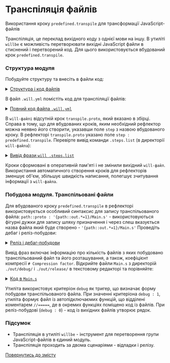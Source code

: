 # Транспіляція файлів

Використання кроку `predefined.transpile` для трансформації JavaScript-файлів  

Транспіляція, це переклад вихідного коду з однієї мови на іншу. В утиліті `willbe` є можливість перетворювати вихідні JavaScript файли в стиснений і перетворений код. Для цього використовується вбудований крок `predefined.transpile`.  

### Структура модуля  
Побудуйте структуру та внесіть в файли код:  

<details>
  <summary><u>Структура і код файлів</u></summary>
<p>Структура файлів</p>

```
transpile
    ├── proto
    │     ├── -Excluded.js
    │     ├── File1.debug.js
    │     ├── File1.release.js
    │     ├── File2.debug.js
    │     ├── File2.release.js
    │     └── File.experiment.js 
    └── .will.yml

```

<p>Код <code>-Excluded.js</code></p>

```yaml
console.log( '-Excluded.js' );

```

<p>Код <code>File1.debug.js</code></p>

```yaml
console.log( 'File1.debug.js' );

```

<p>Код <code>File1.release.js</code></p>

```yaml
console.log( 'File1.release.js' );

```

<p>Код <code>File1.debug.js</code></p>

```yaml
console.log( 'File2.debug.js' );

```

<p>Код <code>File1.release.js</code></p>

```yaml
console.log( 'File2.release.js' );

```

<p>Код <code>File1.experiment.js</code></p>

```yaml
console.log( 'File2.experiment.js' );

```

</details>

В файл `.will.yml` помістіть код для транспіляції файлів:  

<details>
  <summary><u>Повний код файла <code>.will.yml</code></u></summary>

```yaml
about :
    name : transpile
    description : "To transpile js-files"
    version : 0.0.1

path :

  proto : './proto'
  in : '.'
  out : 'out'
  out.debug:
    path : './out/debug'
    criterion :
      debug : 1
  out.release:
    path : './out/release'
    criterion :
      debug : 0

reflector :

  transpile.proto :
    inherit : predefined.*
    step : predefined.transpile
    criterion :
      debug : [ 0, 1 ]
    filePath :
      path::proto : '{path::out.*=1}/Main.s'

build :

  transpile.proto :
    criterion :
      debug : [ 0,1 ]
    steps :
      - transpile.proto*=1
      
```

</details>

В `will-файлі` відсутній крок `transpile.proto`, який вказано в збірці. Справа в тому, що для вбудованих кроків, яким необхідний рефлектор можна неявно його створити, указавши поле `step` з назвою вбудованого кроку. В рефлекторі `transpile.proto` указано поле `step : predefined.transpile`. Перевірте вивід команди `.steps.list` (в директорії `will-файла`):  

<details>
  <summary><u>Вивід фрази <code>will .steps.list</code></u></summary>

```
[user@user ~]$ will .steps.list
...
step::transpile.proto.
  criterion : 
    debug : 0 
  opts : 
    reflector : reflector::transpile.proto* 
  inherit : 
    predefined.transpile

step::transpile.proto.debug
  criterion : 
    debug : 1 
  opts : 
    reflector : reflector::transpile.proto* 
  inherit : 
    predefined.transpile
      
```

</details>

Кроки сформовані в оперативній пам'яті і не змінили вихідний `will-файл`. Використання автоматичного створення кроків для рефлекторів зменшує об'єм, збільшує швидкість написання, полегшує зчитування інформації з `will-файла`.   

### Побудова модуля. Транспільовані файли
Для вбудованого кроку `predefined.transpile` в рефлекторі використовується особливий синтаксис для запису транспільованого файла: `path::proto : '{path::out.*=1}/Main.s'` - використовуються фігурні дужки для запису шляху призначення і через слеш вказується назва файла який буде створено - `'{path::out.*=1}/Main.s'`
Проведіть дебаг і реліз-побудови:  

<details>
  <summary><u>Реліз і дебаг-побудови</u></summary>
<p>Вивід фрази <code>will .build transpile.proto.</code></p>
    
```
[user@user ~]$ will .build transpile.proto.
...
  Building transpile.proto.
   # Transpiled 2 file(s) to /path_to_file/out/release/Main.s in 0.167s
   # Compression factor : 198.0 b / 107.0 b / 66.0 b
  Built transpile.proto. in 3.205s
      
```

<p>Структура файлів після реліз-побудови</p>

```
transpile
    ├── out
    │    └── release
    │           └── Main.s
    ├── proto
    │     ├── -Excluded.js
    │     ├── File1.debug.js
    │     ├── File1.release.js
    │     ├── File2.debug.js
    │     ├── File2.release.js
    │     └── File.experiment.js 
    └── .will.yml

```

<p>Вивід фрази <code>will .build transpile.proto.debug</code></p>

```
[user@user ~]$ will .build transpile.proto.debug
...
  Building transpile.proto.debug
   # Transpiled 3 file(s) to /path_to_file/out/debug/Main.s in 0.120s
   # Compression factor : 295.0 b / 295.0 b / 100.0 b
  Built transpile.proto.debug in 3.296s
      
```

<p>Структура файлів після дебаг-побудови</p>

```
transpile
    ├── out
    │    ├── debug
    │    │     └── Main.s
    │    └── release
    │           └── Main.s
    ├── proto
    │     ├── -Excluded.js
    │     ├── File1.debug.js
    │     ├── File1.release.js
    │     ├── File2.debug.js
    │     ├── File2.release.js
    │     └── File.experiment.js 
    └── .will.yml

```

</details>

Вивід фраз включає інформацію про кількість файлів з яких побудовано транспільований файл та його розташування, а також, коефіцієнт компресії `# Compression factor`.
Відкрийте файли `Main.s` з директорій `./out/debug/` i `./out/release/` в текстовому редакторі та порівняйте:  

<details>
  <summary><u>Код в <code>Main.s</code></u></summary>
<p><code>Main.s</code> в <code>./out/debug/</code></p>
    
```js
// ======================================
( function() {
console.log( 'File.experiment.js' );

})();
// ======================================
( function() {
console.log( 'File1.debug.js' );

})();
// ======================================
( function() {
console.log( 'File2.debug.js' );

})();

```    
    
<p><code>Main.s</code> в <code>./out/debug/</code></p>

```js
// ======================================
console.log("File1.release.js"), console.log("File2.release.js");

``` 

</details>

Утиліта використовує критеріон `debug` як тригер, що визначає форму побудови транспільованого файла. При значенні критеріона `debug : 1`, утиліта формує файл із автопідключаємих функцій, що відділені коментарем `//=====`, де в окремих функціях поміщено код із файлів. При реліз-побудові (`debug : 0`) - код із вихідних файлів утворює рядок.

### Підсумок  
- Транспіляція в утиліті `willbe` - інструмент для перетворення групи JavaScript-файлів в єдиний модуль.  
- Транспіляція проходить за двома сценаріями - відладки і релізу.

[Повернутись до змісту](../README.md#tutorials)